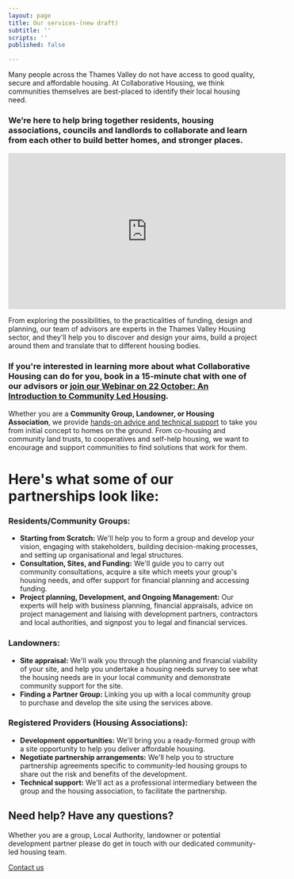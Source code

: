 ```yaml
---
layout: page
title: Our services-(new draft)
subtitle: ''
scripts: ''
published: false

---
```

Many people across the Thames Valley do not have access to good quality, secure and affordable housing. At Collaborative Housing, we think communities themselves are best-placed to identify their local housing need.

### We’re here to help bring together residents, housing associations, councils and landlords to collaborate and learn from each other to build better homes, and stronger places.
   
      
<iframe width="560" height="315" src="https://www.youtube.com/embed/cSXPj93ZJyI" frameborder="0" allow="accelerometer; autoplay; clipboard-write; encrypted-media; gyroscope; picture-in-picture" allowfullscreen></iframe>

From exploring the possibilities, to the practicalities of funding, design and planning, our team of advisors are experts in the Thames Valley Housing sector, and they'll help you to discover and design your aims, build a project around them and translate that to different housing bodies.

### If you're interested in learning more about what Collaborative Housing can do for you, book in a 15-minute chat with one of our advisors or [join our Webinar on 22 October: An Introduction to Community Led Housing](https://www.eventbrite.co.uk/e/introduction-to-community-led-housing-tickets-121170250481).


 
  
Whether you are a **Community Group, Landowner, or Housing Association**, we provide [hands-on advice and technical support](https://collaborativehousing.org.uk/uploads/collaborative-housing-flyer-a5-new-version-no-bleed.pdf) to take you from initial concept to homes on the ground. From co-housing and community land trusts, to cooperatives and self-help housing, we want to encourage and support communities to find solutions that work for them.

# Here's what some of our partnerships look like:

### **Residents/Community Groups:**

* **Starting from Scratch:** We'll help you to form a group and develop your vision, engaging with stakeholders, building decision-making processes, and setting up organisational and legal structures.
* **Consultation, Sites, and Funding:** We'll guide you to carry out community consultations, acquire a site which meets your group's housing needs, and offer support for financial planning and accessing funding.
* **Project planning, Development, and Ongoing Management:** Our experts will help with business planning, financial appraisals, advice on project management and liaising with development partners, contractors and local authorities, and signpost you to legal and financial services.

### **Landowners:**

* **Site appraisal:** We'll walk you through the planning and financial viability of your site, and help you undertake a housing needs survey to see what the housing needs are in your local community and demonstrate community support for the site.
* **Finding a Partner Group:** Linking you up with a local community group to purchase and develop the site using the services above.

### **Registered Providers (Housing Associations):**

* **Development opportunities:** We'll bring you a ready-formed group with a site opportunity to help you deliver affordable housing.
* **Negotiate partnership arrangements:** We'll help you to structure partnership agreements specific to community-led housing groups to share out the risk and benefits of the development.
* **Technical support:** We'll act as a professional intermediary between the group and the housing association, to facilitate the partnership.

<div class="pullout-box centre"> <h2>Need help? Have any questions?</h2> <p>Whether you are a group, Local Authority, landowner or potential development partner please do get in touch with our dedicated community-led housing team.</p> <a class="button" href="/contact.html">Contact us</a> </div>
